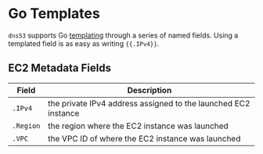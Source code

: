# Go Templates

`dns53` supports Go [templating](https://pkg.go.dev/text/template) through a series of named fields. Using a templated field is as easy as writing `{{.IPv4}}`.

## EC2 Metadata Fields

| Field     | Description                                                    |
| --------- | -------------------------------------------------------------- |
| `.IPv4`   | the private IPv4 address assigned to the launched EC2 instance |
| `.Region` | the region where the EC2 instance was launched                 |
| `.VPC`    | the VPC ID of where the EC2 instance was launched              |
